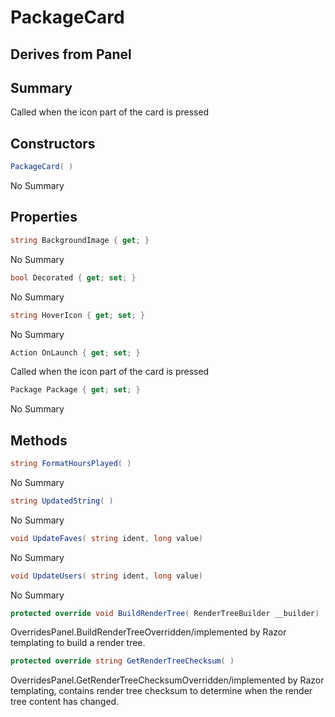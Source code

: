 # PackageCard

## Derives from Panel

## Summary

Called when the icon part of the card is pressed
## Constructors

```c#
PackageCard( ) 
```
No Summary
## Properties

```c#
string BackgroundImage { get; } 
```
No Summary
```c#
bool Decorated { get; set; } 
```
No Summary
```c#
string HoverIcon { get; set; } 
```
No Summary
```c#
Action OnLaunch { get; set; } 
```
Called when the icon part of the card is pressed
```c#
Package Package { get; set; } 
```
No Summary
## Methods

```c#
string FormatHoursPlayed( ) 
```
No Summary
```c#
string UpdatedString( ) 
```
No Summary
```c#
void UpdateFaves( string ident, long value) 
```
No Summary
```c#
void UpdateUsers( string ident, long value) 
```
No Summary
```c#
protected override void BuildRenderTree( RenderTreeBuilder __builder) 
```
OverridesPanel.BuildRenderTreeOverridden/implemented by Razor templating to build a render tree.
```c#
protected override string GetRenderTreeChecksum( ) 
```
OverridesPanel.GetRenderTreeChecksumOverridden/implemented by Razor templating, contains render tree checksum to determine when the render tree content has changed.
